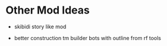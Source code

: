 
# Other Mod Ideas

- skibidi story like mod

- better construction tm
    builder bots with outline from rf tools